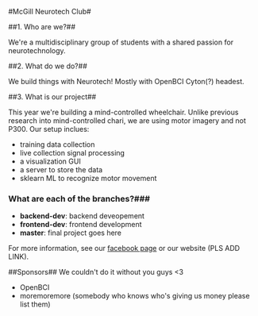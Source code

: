 #McGill Neurotech Club#

##1. Who are we?##

We're a multidisciplinary group of students with a shared passion for neurotechnology.

##2. What do we do?##

We build things with Neurotech! Mostly with OpenBCI Cyton(?) headest.

##3. What is our project##

This year we're building a mind-controlled wheelchair.
Unlike previous research into mind-controlled chari, we are using motor imagery and not P300.
Our setup inclues:
- training data collection
- live collection signal processing
- a visualization GUI 
- a server to store the data
- sklearn ML to recognize motor movement

### What are each of the branches?###
- **backend-dev**: backend deveopement
- **frontend-dev**: frontend development
- **master**: final project goes here

For more information, see our [facebook page](https://www.facebook.com/McGillNeurotech/) or our website (PLS ADD LINK).


##Sponsors##
We couldn't do it without you guys <3
* OpenBCI
* moremoremore (somebody who knows who's giving us money please list them)